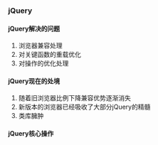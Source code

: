 ### jQuery
#### jQuery解决的问题
1. 浏览器兼容处理  
2. 对关键函数的重载优化 
3. 对操作的优化处理

#### jQuery现在的处境
1. 随着旧浏览器比例下降兼容优势逐渐消失
2. 新版本的浏览器已经吸收了大部分jQuery的精髓
3. 类库臃肿

#### jQuery核心操作
